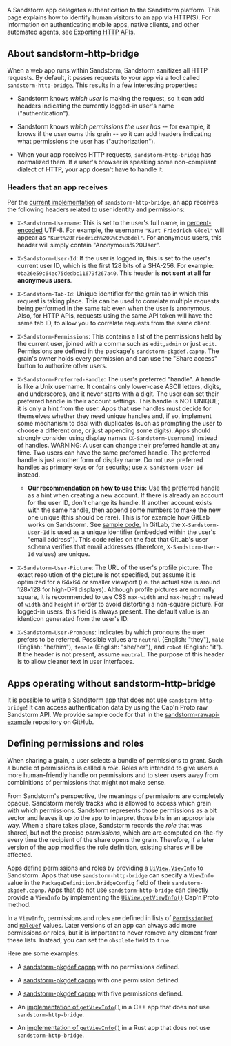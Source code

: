 A Sandstorm app delegates authentication to the Sandstorm
platform. This page explains how to identify human visitors to an app
via HTTP(S). For information on authenticating mobile apps, native
clients, and other automated agents, see [Exporting HTTP
APIs](http-apis.md).

## About sandstorm-http-bridge

When a web app runs within Sandstorm, Sandstorm sanitizes all HTTP
requests. By default, it passes requests to your app via a tool called
`sandstorm-http-bridge`. This results in a few interesting properties:

* Sandstorm knows *which user* is making the request, so it can add
  headers indicating the currently logged-in user's name
  ("authentication").

* Sandstorm knows *which permissions the user has* -- for example, it
  knows if the user owns this grain -- so it can add headers
  indicating what permissions the user has ("authorization").

* When your app receives HTTP requests, `sandstorm-http-bridge` has
  normalized them. If a user's browser is speaking some non-compliant
  dialect of HTTP, your app doesn't have to handle it.

### Headers that an app receives

Per the
[current implementation](https://github.com/sandstorm-io/sandstorm/blob/master/src/sandstorm/sandstorm-http-bridge.c%2B%2B)
of `sandstorm-http-bridge`, an app receives the following headers
related to user identity and permissions:

* `X-Sandstorm-Username`: This is set to the user's full name, in
  [percent-encoded](http://en.wikipedia.org/wiki/Percent-encoding)
  UTF-8. For example, the username `"Kurt Friedrich Gödel"` will
  appear as `"Kurt%20Friedrich%20G%C3%B6del"`.  For anonymous users,
  this header will simply contain "Anonymous%20User".

* `X-Sandstorm-User-Id`: If the user is logged in, this is set to the
  user's current user ID, which is the first 128 bits of a
  SHA-256. For example: `0ba26e59c64ec75dedbc11679f267a40`.  This
  header is **not sent at all for anonymous users**.

* `X-Sandstorm-Tab-Id`: Unique identifier for the grain tab in which
  this request is taking place. This can be used to correlate multiple
  requests being performed in the same tab even when the user is
  anonymous. Also, for HTTP APIs, requests using the same API token
  will have the same tab ID, to allow you to correlate requests from
  the same client.

* `X-Sandstorm-Permissions`: This contains a list of the permissions
  held by the current user, joined with a comma such as `edit,admin` or
  just `edit`. Permissions are defined in the package's
  `sandstorm-pkgdef.capnp`. The grain's owner holds every permission
  and can use the "Share access" button to authorize other users.

* `X-Sandstorm-Preferred-Handle`: The user's preferred "handle". A
  handle is like a Unix username. It contains only lower-case ASCII
  letters, digits, and underscores, and it never starts with a digit.
  The user can set their preferred handle in their account settings.
  This handle is NOT UNIQUE; it is only a hint from the user. Apps
  that use handles must decide for themselves whether they need
  unique handles and, if so, implement some mechanism to deal with
  duplicates (such as prompting the user to choose a different one,
  or just appending some digits). Apps should strongly consider
  using display names (`X-Sandstorm-Username`) instead of handles.
  WARNING: A user can change their preferred handle at any time.
  Two users can have the same preferred handle. The preferred handle
  is just another form of display name. Do not use preferred handles
  as primary keys or for security; use `X-Sandstorm-User-Id`
  instead.

    * **Our recommendation on how to use this:** Use the preferred handle as a hint when creating a
      new account. If there is already an account for the user ID, don't change its handle. If
      another account exists with the same handle, then append some numbers to make the new one
      unique (this should be rare). This is for example how GitLab works on Sandstorm. See
      [sample code.](https://github.com/dwrensha/gitlabhq/blob/7f2b131c8e632b1a9c261e8ca1b6d46667b99d70/config/initializers/sandstorm_strategy.rb#L12-L21) In GitLab, the `X-Sandstorm-User-Id` is
      used as a unique identifier (embedded within the user's "email address"). This code
      relies on the fact that GitLab's user schema verifies that email addresses (therefore,
      `X-Sandstorm-User-Id` values) are unique.

* `X-Sandstorm-User-Picture`: The URL of the user's profile picture.
  The exact resolution of the picture is not specified, but assume
  it is optimized for a 64x64 or smaller viewport (i.e. the actual
  size is around 128x128 for high-DPI displays). Although profile
  pictures are normally square, it is recommended to use CSS `max-width` and
  `max-height` instead of `width` and `height` in order to avoid
  distorting a non-square picture. For logged-in users, this field is
  always present. The default value is an identicon generated from the
  user's ID.

* `X-Sandstorm-User-Pronouns`: Indicates by which pronouns the user
  prefers to be referred. Possible values are `neutral` (English:
  "they"), `male` (English: "he/him"), `female` (English: "she/her"),
  and `robot` (English: "it"). If the header is not present, assume
  `neutral`. The purpose of this header is to allow cleaner text in
  user interfaces.

## Apps operating without sandstorm-http-bridge

It is possible to write a Sandstorm app that does not use
`sandstorm-http-bridge`! It can access authentication data by using
the Cap'n Proto raw Sandstorm API. We provide sample code for that in
the
[sandstorm-rawapi-example](https://github.com/sandstorm-io/sandstorm-rawapi-example)
repository on GitHub.


## Defining permissions and roles

When sharing a grain, a user selects a bundle of permissions to grant.
Such a bundle of permissions is called a *role*.
Roles are intended to give users a more human-friendly
handle on permissions and to steer users away from
combinitions of permissions that might not make sense.

From Sandstorm's perspective, the meanings of permissions are completely opaque.
Sandstorm merely tracks who is allowed to access which grain with which permissions.
Sandstorm represents those permissions as a bit vector and leaves it up to the app
to interpret those bits in an appropriate way.
When a share takes place, Sandstorm records the *role* that was shared, but not the
precise *permissions*, which are are computed on-the-fly every time the recipient
of the share opens the grain.
Therefore, if a later version of the app modifies the role definition,
existing shares will be affected.

Apps define permissions and roles by providing a
[`UiView.ViewInfo`](https://github.com/sandstorm-io/sandstorm/blob/v0.177/src/sandstorm/grain.capnp#L160-L265) to Sandstorm.
Apps that use `sandstorm-http-bridge`
can specify a `ViewInfo` value in the `PackageDefinition.bridgeConfig` field
of their `sandstorm-pkgdef.capnp`.
Apps that do not use `sandstorm-http-bridge`
can directly provide a `ViewInfo` by implementing the
[`UiView.getViewInfo()`](https://github.com/sandstorm-io/sandstorm/blob/v0.177/src/sandstorm/grain.capnp#L157) Cap'n Proto method.

In a `ViewInfo`, permissions and roles are defined in lists of
[`PermissionDef`](https://github.com/sandstorm-io/sandstorm/blob/v0.177/src/sandstorm/grain.capnp#L524-L545) and
[`RoleDef`](https://github.com/sandstorm-io/sandstorm/blob/v0.177/src/sandstorm/grain.capnp#L547-L579)
values. Later versions of an app can always add more permissions or
roles, but it is important to never remove any element from these lists.
Instead, you can set the `obsolete` field to `true`.

Here are some examples:

* A [sandstorm-pkgdef.capnp](https://github.com/kentonv/ssjekyll/blob/fd09dbdbd6644abe63c50060044b71556130c30d/sandstorm-pkgdef.capnp)
  with no permissions defined.

* A [sandstorm-pkgdef.capnp](https://github.com/jparyani/mediawiki-sandstorm/blob/8c7a7d10b6121cb5e94247f7ea27a46ebf8e84eb/sandstorm-pkgdef.capnp)
  with one permission defined.

* A [sandstorm-pkgdef.capnp](https://github.com/dwrensha/groovebasin/blob/c6a2cbda0b7a94971f9671a6b4955e1007470556/.sandstorm/sandstorm-pkgdef.capnp)
  with five permissions defined.

* An [implementation of `getViewInfo()`](https://github.com/sandstorm-io/sandstorm-rawapi-example/blob/e3f06c842dfde8d4eed6ac5b2c79fb7a5eaa33c3/server.c%2B%2B#L340-L361) in a C++ app that does not use `sandstorm-http-bridge`.

* An [implementation of `getViewInfo()`](https://github.com/dwrensha/sandstorm-rawapi-example-rust/blob/14f5273673ca6827045faeb191c1478bf3e19131/src/server.rs#L261-L290) in a Rust app that does not use `sandstorm-http-bridge`.